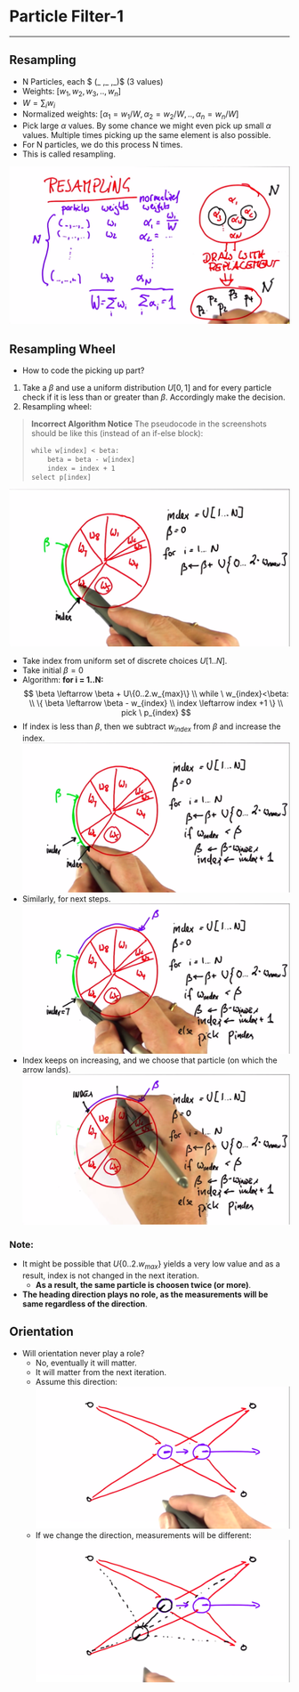 # Particle Filter-1

---

## Resampling
- N Particles, each $ (\_ ,\_ ,\_)$ (3 values)
- Weights: $[w_1, w_2, w_3, .., w_n]$
- $W=\sum_i{w_i}$
- Normalized weights: $[\alpha_1=w_1/W, \alpha_2=w_2/W, .., \alpha_n=w_n/W]$
- Pick large $\alpha$ values. By some chance we might even pick up small $\alpha$ values. Multiple times picking up the same element is also possible.
- For N particles, we do this process N times.
- This is called resampling.

![](Screenshots/2.png)

## Resampling Wheel
- How to code the picking up part?
1. Take a $\beta$ and use a uniform distribution $U[0, 1]$ and for every particle check if it is less than or greater than $\beta$. Accordingly make the decision.
2. Resampling wheel:
> **Incorrect Algorithm Notice**
>  The pseudocode in the screenshots should be like this (instead of an if-else block):
> ```
> while w[index] < beta:
>     beta = beta - w[index]
>     index = index + 1
> select p[index]
> ```
![](Screenshots/3.png)
- Take index from uniform set of discrete choices $U[1..N]$.
- Take initial $\beta=0$
- Algorithm:
**for i = 1..N:**
$$
\beta \leftarrow \beta + U\{0..2.w_{max}\} \\
while \ w_{index}<\beta: \\
\{
\beta \leftarrow \beta - w_{index} \\
index \leftarrow index +1
\} \\
pick \ p_{index}
$$
- If index is less than $\beta$, then we subtract $w_{index}$ from $\beta$ and increase the index.
![](Screenshots/4.png)
- Similarly, for next steps.
![](Screenshots/5.png)
- Index keeps on increasing, and we choose that particle (on which the arrow lands).
![](Screenshots/6.png)

### Note:
- It might be possible that $U\{0..2.w_{max}\}$ yields a very low value and as a result, index is not changed in the next iteration.
  - **As a result, the same particle is choosen twice (or more)**.
- **The heading direction plays no role, as the measurements will be same regardless of the direction**.

## Orientation
- Will orientation never play a role?
  - No, eventually it will matter.
  - It will matter from the next iteration.
  - Assume this direction: ![](Screenshots/7.png)
  - If we change the direction, measurements will be different: ![](Screenshots/8.png)

